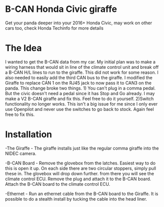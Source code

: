 B-CAN Honda Civic giraffe
====

Get your panda deeper into your 2016+ Honda Civic, may work on other cars too, check Honda Techinfo for more details 

The Idea  
====

I wanted to get the B-CAN data from my car. My initial plan was to make a wiring harness that would sit in line of the climate control unit and break off a B-CAN H/L lines to run to the giraffe.
This did not work for some reason. I also needed to easily add the third CAN bus to the giraffe. I modified the Giraffe to replace CAN 1 on the RJ45 jack to now pass it to CAN3 on the panda. This change broke two things. 1) You can't plug in a comma pedal. But the civic doesn't need a pedal since it has Stop and Go already. I may make a V2 B-CAN giraffe and fix this. Feel free to do it yourself. 2)Switch functionality no longer works. This isn't a big issue for me since I only ever use Openpilot and never use the switches to go back to stock. Again feel free to fix this.

Installation
====

-The Giraffe - The giraffe installs just like the regular comma giraffe into the NIDEC camera.

-B-CAN Board - Remove the glovebox from the latches. Easiest way to do this is open it up. On each side there are two circular stoppers, simply pull these in. The glovebox will drop down further. from there you will see the climate control ECU. Remove the plug and attach it to the B-CAN board. Attach the B-CAN board to the climate control ECU.

-Ethernet - Run an ethernet cable from the B-CAN board to the Giraffe. It is possible to do a stealth install by tucking the cable into the head liner.

